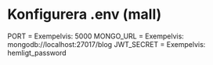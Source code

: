 # Konfigurera .env (mall)

PORT = Exempelvis: 5000
MONGO_URL = Exempelvis: mongodb://localhost:27017/blog
JWT_SECRET = Exempelvis: hemligt_password
